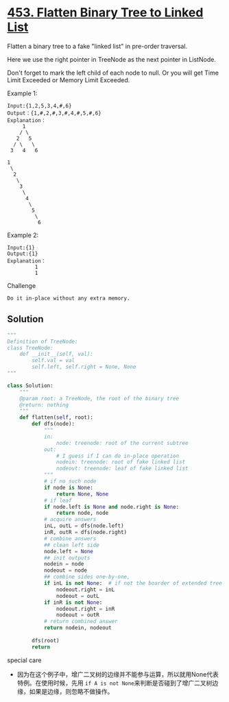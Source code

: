 # [453. Flatten Binary Tree to Linked List](https://www.lintcode.com/problem/flatten-binary-tree-to-linked-list/description)

Flatten a binary tree to a fake "linked list" in pre-order traversal.

Here we use the right pointer in TreeNode as the next pointer in ListNode.

Don't forget to mark the left child of each node to null. Or you will get Time Limit Exceeded or Memory Limit Exceeded.

Example 1:
```
Input:{1,2,5,3,4,#,6}
Output：{1,#,2,#,3,#,4,#,5,#,6}
Explanation：
     1
    / \
   2   5
  / \   \
 3   4   6

1
 \
  2
   \
    3
     \
      4
       \
        5
         \
          6
```
Example 2:
```
Input:{1}
Output:{1}
Explanation：
         1
         1
```
Challenge
```
Do it in-place without any extra memory.
```
## Solution
```python
"""
Definition of TreeNode:
class TreeNode:
    def __init__(self, val):
        self.val = val
        self.left, self.right = None, None
"""

class Solution:
    """
    @param root: a TreeNode, the root of the binary tree
    @return: nothing
    """
    def flatten(self, root):
        def dfs(node):
            """
            in:
                node: treenode: root of the current subtree
            out:
                # I guess if I can do in-place operation
                nodein: treenode: root of fake linked list
                nodeout: treenode: leaf of fake linked list
            """
            # if no such node
            if node is None:
                return None, None
            # if leaf
            if node.left is None and node.right is None:
                return node, node
            # acquire answers
            inL, outL = dfs(node.left)
            inR, outR = dfs(node.right)
            # combine answers
            ## clean left side
            node.left = None
            ## init outputs
            nodein = node
            nodeout = node
            ## combine sides one-by-one,
            if inL is not None:  # if not the boarder of extended tree
                nodeout.right = inL
                nodeout = outL
            if inR is not None:
                nodeout.right = inR
                nodeout = outR
            # return combined answer
            return nodein, nodeout
        
        dfs(root)
        return

```

special care
- 因为在这个例子中，增广二叉树的边缘并不能参与运算，所以就用None代表特例。在使用时候，先用 ```if A is not None```来判断是否碰到了增广二叉树边缘，如果是边缘，则忽略不做操作。
